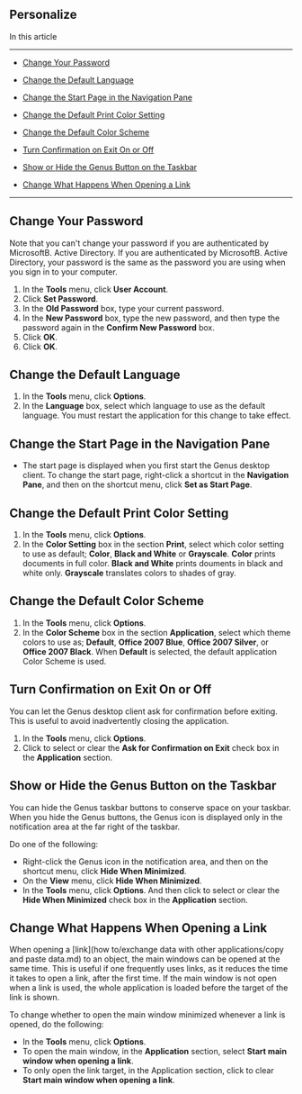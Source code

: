 ## Personalize

In this article

* * *

*   [Change Your Password](#change-your-password)

*   [Change the Default Language](#change-the-default-language)

*   [Change the Start Page in the Navigation Pane](#change-the-start-page-in-the-navigation-pane)

*   [Change the Default Print Color Setting](#change-the-default-print-color-setting)

*   [Change the Default Color Scheme](#change-the-default-color-scheme)

*   [Turn Confirmation on Exit On or Off](#turn-confirmation-on-exit-on-or-off)

*   [Show or Hide the Genus Button on the Taskbar](#show-or-hide-the-genus-button-on-the-taskbar)

*   [Change What Happens When Opening a Link](#change-what-happens-when-opening-a-link)

* * *

## Change Your Password

Note that you can't change your password if you are authenticated by MicrosoftB. Active Directory. If you are authenticated by MicrosoftB. Active Directory, your password is the same as the password you are using when you sign in to your computer.

1.  In the **Tools** menu, click **User Account**.
2.  Click **Set Password**.
3.  In the **Old Password** box, type your current password.
4.  In the **New Password** box, type the new password, and then type the password again in the **Confirm New Password** box.
5.  Click **OK**.
6.  Click **OK**.

## Change the Default Language

1.  In the **Tools** menu, click **Options**.
2.  In the **Language** box, select which language to use as the default language. You must restart the application for this change to take effect.



## Change the Start Page in the Navigation Pane

*   The start page is displayed when you first start the Genus desktop client. To change the start page, right-click a shortcut in the **Navigation Pane**, and then on the shortcut menu, click **Set as Start Page**.



## Change the Default Print Color Setting

1.  In the **Tools** menu, click **Options**.
2.  In the **Color Setting** box in the section **Print**, select which color setting to use as default; **Color**, **Black and White** or **Grayscale**. **Color** prints documents in full color. **Black and White** prints douments in black and white only. **Grayscale** translates colors to shades of gray.



## Change the Default Color Scheme

1.  In the **Tools** menu, click **Options**.
2.  In the **Color Scheme** box in the section **Application**, select which theme colors to use as; **Default**<span style="FONT-WEIGHT: normal">, ******Office 2007 Blue******, **Office 2007 Silver**, or **Office 2007 Black**. When **Default** is selected, the default application Color Scheme is used.



## Turn Confirmation on Exit On or Off

You can let the Genus desktop client ask for confirmation before exiting. This is useful to avoid inadvertently closing the application.

1.  In the **Tools** menu, click **Options**.
2.  Click to select or clear the **Ask for Confirmation on Exit** check box in the **Application** section.



## Show or Hide the Genus Button on the Taskbar

You can hide the Genus taskbar buttons to conserve space on your taskbar. When you hide the Genus buttons, the Genus icon is displayed only in the notification area at the far right of the taskbar.

Do one of the following:

*   Right-click the Genus icon in the notification area, and then on the shortcut menu, click **Hide When Minimized**.
*   On the **View** menu, click **Hide When Minimized**.
*   In the **Tools** menu, click **Options**. And then click to select or clear the **Hide When Minimized** check box in the **Application** section.



## Change What Happens When Opening a Link

When opening a [link](how to/exchange data with other applications/copy and paste data.md) to an object, the main windows can be opened at the same time. This is useful if one frequently uses links, as it reduces the time it takes to open a link, after the first time. If the main window is not open when a link is used, the whole application is loaded before the target of the link is shown.

To change whether to open the main window minimized whenever a link is opened, do the following:

*   In the **Tools** menu, click **Options**.
*   To open the main window, in the **Application** section, select **Start main window when opening a link**<span style="FONT-WEIGHT: normal">.
*   <span style="FONT-WEIGHT: normal">To only open the link target, in the Application section, click to clear **Start main window when opening a link**<span style="FONT-WEIGHT: normal"><span style="FONT-WEIGHT: normal">.

